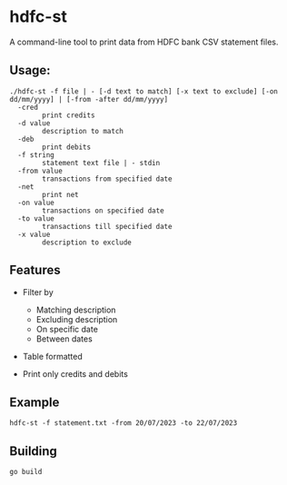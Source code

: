 # hdfc-st
A command-line tool to print data from HDFC bank CSV statement files.

## Usage:
```
./hdfc-st -f file | - [-d text to match] [-x text to exclude] [-on dd/mm/yyyy] | [-from -after dd/mm/yyyy]
  -cred
    	print credits
  -d value
    	description to match
  -deb
    	print debits
  -f string
    	statement text file | - stdin
  -from value
    	transactions from specified date
  -net
    	print net
  -on value
    	transactions on specified date
  -to value
    	transactions till specified date
  -x value
    	description to exclude

```

## Features

* Filter by
    * Matching description
    * Excluding description
    * On specific date
    * Between dates

* Table formatted
* Print only credits and debits


## Example

```
hdfc-st -f statement.txt -from 20/07/2023 -to 22/07/2023 

```


## Building
```
go build
```
